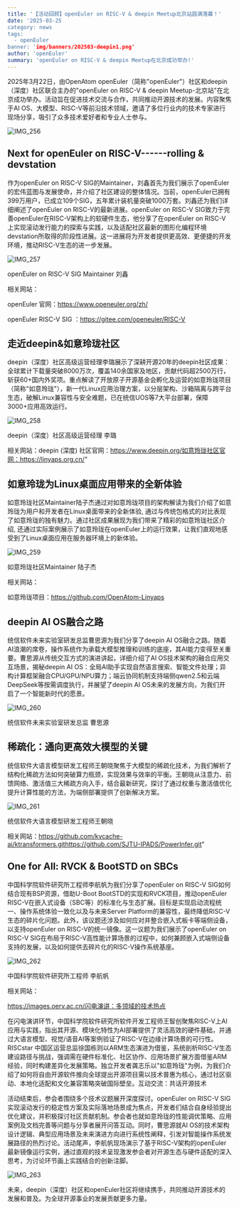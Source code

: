 ```yaml
---
title: '【活动回顾】openEuler on RISC-V & deepin Meetup北京站圆满落幕！'
date: '2025-03-25
category: news
tags:
  - openEuler
banner: 'img/banners/202503-deepin1.png'
author: 'openEuler'
summary: 'openEuler on RISC-V & deepin Meetup在北京成功举办!'
---
```





2025年3月22日，由OpenAtom
openEuler（简称\"openEuler\"）社区和deepin（深度）社区联合主办的"openEuler
on RISC-V & deepin
Meetup-北京站"在北京成功举办。活动旨在促进技术交流与合作，共同推动开源技术的发展。内容聚焦于AI
OS、大模型、RISC-V等前沿技术领域，邀请了多位行业内的技术专家进行现场分享，吸引了众多技术爱好者和专业人士参与。

![IMG\_256](./media/image1.png)





**Next for openEuler on RISC-V------rolling & devstation**
----

作为openEuler on RISC-V
SIG的Maintainer，刘鑫首先为我们展示了openEuler的宏伟蓝图与发展使命，并介绍了社区建设的整体情况。当前，openEuler已拥有399万用户，已成立109个SIG，五年累计装机量突破1000万套。刘鑫还为我们详细阐述了openEuler
on RISC-V的最新进展。openEuler on RISC-V
SIG致力于完善openEuler在RISC-V架构上的软硬件生态，他分享了在openEuler on
RISC-V上实现滚动发行能力的探索与实践，以及适配社区最新的图形化编程环境devstation所取得的阶段性进展。这一进展将为开发者提供更高效、更便捷的开发环境，推动RISC-V生态的进一步发展。


![IMG\_257](./media/image2.png)

openEuler on RISC-V SIG Maintainer 刘鑫

相关网站：

openEuler 官网：https://www.openeuler.org/zh/

openEuler RISC-V SIG ：https://gitee.com/openeuler/RISC-V




**走近deepin&如意玲珑社区**
----

deepin（深度）社区高级运营经理李璐展示了深耕开源20年的deepin社区成果：全球累计下载量突破8000万次，覆盖140余国家及地区，贡献代码超2500万行，斩获60+国内外奖项。重点解读了开放原子开源基金会孵化及运营的如意玲珑项目（简称"如意玲珑"），新一代Linux应用治理方案，以分层架构、沙箱隔离与跨平台生态，破解Linux兼容性与安全难题，已在统信UOS等7大平台部署，保障3000+应用高效运行。


![IMG\_258](./media/image3.png)


deepin（深度）社区高级运营经理 李璐

相关网站：deepin (深度)
社区官网：https://www.deepin.org/如意玲珑社区官网：https://linyaps.org.cn/"

**如意玲珑为Linux桌面应用带来的全新体验**
----

如意玲珑社区Maintainer陆子杰通过对如意玲珑项目的架构解读为我们介绍了如意玲珑为用户和开发者在Linux桌面带来的全新体验,
通过与传统包格式的对比表现了如意玲珑的独有魅力。通过社区成果展现为我们带来了精彩的如意玲珑社区介绍,
还通过实际案例展示了如意玲珑在openEuler上的运行效果，让我们直观地感受到了Linux桌面应用在服务器环境上的新体验。

![IMG\_259](./media/image4.png)


如意玲珑社区Maintainer 陆子杰

相关网站：

如意玲珑项目：https://github.com/OpenAtom-Linyaps




**deepin AI OS融合之路**
----

统信软件未来实验室研发总监曹思源为我们分享了deepin AI
OS融合之路。随着AI浪潮的席卷，操作系统作为承载大模型推理和训练的底座，其AI能力变得至关重要。曹思源从传统交互方式的演进讲起，详细介绍了AI
OS技术架构的融合应用交互场景，揭秘deepin AI
OS：全局AI助手实现自然语言搜索、智能文件处理；异构计算框架融合CPU/GPU/NPU算力；端云协同机制支持端侧qwen2.5和云端
DeepSeek等按需调度执行，并展望了deepin AI
OS未来的发展方向，为我们开启了一个智能新时代的愿景。

![IMG\_260](./media/image5.png)


统信软件未来实验室研发总监 曹思源



**稀疏化：通向更高效大模型的关键**
----

统信软件大语言模型研发工程师王朝晓聚焦于大模型的稀疏化技术，为我们解析了结构化稀疏方法如何突破算力瓶颈，实现效果与效率的平衡。王朝晓从注意力、前馈网络、激活值三大稀疏方向入手，结合最新研究，探讨了通过权重与激活值优化提升计算性能的方法，为端侧部署提供了创新解决方案。

![IMG\_261](./media/image6.png)


统信软件大语言模型研发工程师王朝晓

相关网站：https://github.com/kvcache-ai/ktransformers.githttps://github.com/SJTU-IPADS/PowerInfer.git"

**One for All: RVCK & BootSTD on SBCs**
----

中国科学院软件研究所工程师李航帆为我们分享了openEuler on RISC-V
SIG如何结合现有BSP资源，借助U-Boot
BootSTD的实现和RVCK项目，推动openEuler
RISC-V在嵌入式设备（SBC等）的标准化与生态扩展。目标是实现启动流程统一、操作系统体验一致化以及与未来Server
Platform的兼容性，最终降低RISC-V生态的碎片化问题。此外，该议题还涉及如何应对并整合嵌入式板卡等端侧设备，以支持openEuler
on RISC-V的统一镜像。这一议题为我们展示了openEuler on RISC-V
SIG在布局于RISC-V高性能计算场景的过程中，如何兼顾嵌入式端侧设备支持的发展，以及如何提供去碎片化的RISC-V操作系统基座。

![IMG\_262](./media/image7.png)


中国科学院软件研究所工程师 李航帆

相关网站：

https://images.oerv.ac.cn/闪电演讲：多领域的技术热点

在闪电演讲环节，中国科学院软件研究所软件开发工程师王智创聚焦RISC-V上AI应用与实践，指出其开源、模块化特性为AI部署提供了灵活高效的硬件基础，并通过大语言模型、视觉/语音AI等案例验证了RISC-V在边缘计算场景的可行性。RISCstar
中国区运营总监徐国栋则以ARM生态演进为借鉴，系统剖析RISC-V生态建设路径与挑战，强调需在硬件标准化、社区协作、应用场景扩展方面借鉴ARM经验，同时构建差异化发展策略。独立开发者龚志乐以\"如意玲珑\"为例，为我们介绍了如何将自由开源软件推向全球提出开源项目需以技术普惠为核心，通过社区驱动、本地化适配和文化兼容策略突破国际壁垒。互动交流：共话开源技术

活动结束后，参会者围绕多个技术议题展开深度探讨。openEuler on RISC-V
SIG实现滚动发行的稳定性方案及实际落地场景成为焦点，开发者们结合自身经验提出优化建议，并积极探讨社区贡献机制。参会者也就如意玲珑的性能调优策略、应用案例及文档完善等问题与分享者展开问答互动。同时，曹思源就AI
OS的技术架构设计逻辑、典型应用场景及未来演进方向进行系统性阐释，引发对智能操作系统发展路径的热烈讨论。活动尾声，李航帆现场演示了基于RISC-V架构的openEuler最新镜像运行实例，通过直观的技术呈现激发参会者对开源生态与硬件适配的深入思考，为讨论环节画上实践结合的创新注脚。


![IMG\_263](./media/image8.png)


未来，deepin（深度）社区和openEuler社区将继续携手，共同推动开源技术的发展和普及。为全球开源事业的发展贡献更多力量。
